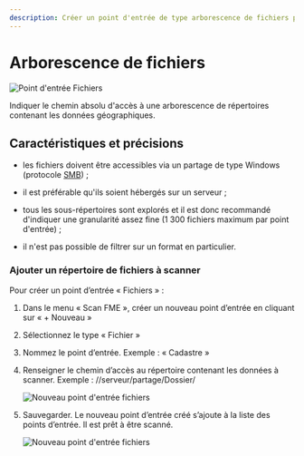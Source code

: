 ```yaml
---
description: Créer un point d'entrée de type arborescence de fichiers pour le Scan FME Isogeo
---
```


# Arborescence de fichiers <i class="fa fa-folder-open"></i>

![Point d&apos;entrée Fichiers](/assets/scanFME_new_files_btn.png "Sélecteur de type de point d&apos;entrée - Arborescence de fichiers")

Indiquer le chemin absolu d&apos;accès à une  arborescence de répertoires contenant les données géographiques.

## Caractéristiques et précisions

* les fichiers doivent être accessibles via un partage de type Windows (protocole [SMB](https://fr.wikipedia.org/wiki/Server_Message_Block)) ;

* il est préférable qu&apos;ils soient hébergés sur un serveur ;

* tous les sous-répertoires sont explorés et il est donc recommandé d&apos;indiquer une granularité assez fine (1 300 fichiers maximum par point d&apos;entrée) ;

* il n&apos;est pas possible de filtrer sur un format en particulier.

### Ajouter un répertoire de fichiers à scanner

Pour créer un point d’entrée « Fichiers » :

1. Dans le menu « Scan FME », créer un nouveau point d’entrée en cliquant sur « + Nouveau »
2. Sélectionnez le type « Fichier »
3. Nommez le point d’entrée. Exemple : « Cadastre »
4. Renseigner le chemin d’accès au répertoire contenant les données à scanner. Exemple : //serveur/partage/Dossier/

    ![Nouveau point d&apos;entrée fichiers](/assets/scanFME_new_files.png "Créer un nouveau point d&apos;entrée pour scanner des fichiers")

5. Sauvegarder. Le nouveau point d’entrée créé s’ajoute à la liste des points d’entrée. Il est prêt à être scanné.

    ![Nouveau point d&apos;entrée fichiers](/assets/scanFME_new_files_ready.png "Le nouveau point d&apos;entrée est prêt à être scanné")
